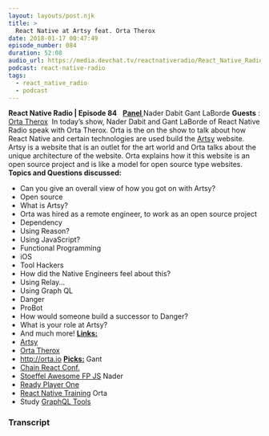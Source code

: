 ```yaml
---
layout: layouts/post.njk
title: >
  React Native at Artsy feat. Orta Therox
date: 2018-01-17 00:47:49
episode_number: 084
duration: 52:08
audio_url: https://media.devchat.tv/reactnativeradio/React_Native_Radio_Episode_84.mp3
podcast: react-native-radio
tags:
  - react_native_radio
  - podcast
---
```


**React Native Radio | Episode 84** &nbsp; **<u>Panel </u>** Nader Dabit Gant LaBorde **Guests** : [Orta Therox](https://github.com/orta)&nbsp; In today’s show, Nader Dabit and Gant LaBorde of React Native Radio speak with Orta Therox. Orta is the on the show to talk about how React Native and certain technologies are used build the [Artsy](https://www.artsy.net/contact) website. Artsy is a website that is an outlet for the art world and Orta talks about the unique architecture of the website. Orta explains how it this website is an open source project and is like a model for open source type websites. &nbsp; **Topics and Questions discussed:**

- Can you give an overall view of how you got on with Artsy?
- Open source
- What is Artsy?
- Orta was hired as a remote engineer, to work as an open source project
- Dependency
- Using Reason?
- Using JavaScript?
- Functional Programming
- iOS
- Tool Hackers
- How did the Native Engineers feel about this?
- Using Relay…
- Using Graph QL
- Danger
- ProBot
- How would someone build a successor to Danger?
- What is your role at Artsy?
- And much more!
  **<u>Links: </u>**
- [Artsy](https://www.artsy.net)
- [Orta Therox](https://github.com/orta)
- http://orta.io
  **<u>Picks:</u>** Gant
- [Chain React Conf.](https://infinite.red/ChainReactConf)
- [Stoeffel Awesome FP JS](https://github.com/stoeffel/awesome-fp-js)
  Nader
- [Ready Player One](https://www.audible.com/t2/title?cvo_campaign=936444919&gclid=Cj0KCQiAyNjRBRCpARIsAPDBnn10xcE2cZiBMsSWABvZfeVfg-uubqZkBpiiJ-XmB7aipDzDOe7ByGIaAkx8EALw_wcB&Matchtype=e&asin=B005FRGT44&cvosrc=ppc.google.ready+player+one&cvo_crid=226054505162&source_code=GO1GBSH09091690EP)
- [React Native Training](http://reactnative.training)
  Orta
- Study [GraphQL Tools](https://www.npmjs.com/package/graphql-tools)

### Transcript
